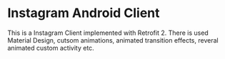 # Instagram Android Client

This is a Instagram Client implemented with Retrofit 2. There is used Material Design, cutsom animations, animated transition effects, reveral animated custom activity etc.

